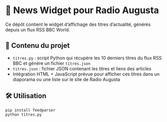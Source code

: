 # 🧭 News Widget pour Radio Augusta

Ce dépôt contient le widget d’affichage des titres d’actualité, générés depuis un flux RSS BBC World.

## 🐍 Contenu du projet

- `titres.py` : script Python qui récupère les 10 derniers titres du flux RSS BBC et génère un fichier `titres.json`
- `titres.json` : fichier JSON contenant les titres et liens des articles
- Intégration HTML + JavaScript prévue pour afficher ces titres dans un diaporama ou une liste sur le site de Radio Augusta

## 🛠️ Utilisation

```bash
pip install feedparser
python titres.py
